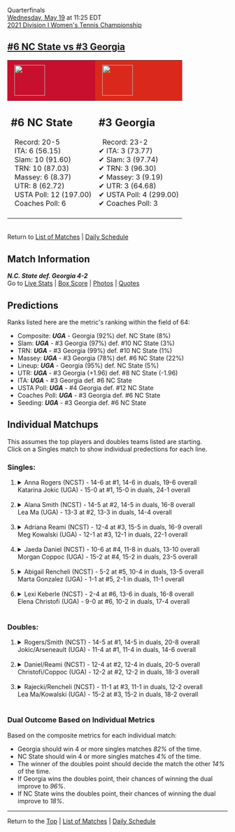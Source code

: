 Quarterfinals[](#top)<a name="top"></a>  
[Wednesday, May 19](../../schedule/05-19.md) at 11:25 EDT  
[2021 Division I Women's Tennis Championship](../index.md)  
## [#6 NC State vs #3 Georgia](https://www.ncaa.com/game/5833705)  

<table><tr style="background-color: #d9d9d9 !important"><td style="background-color: #C8102E !important"><img src="https://www.ncaa.com/sites/default/files/images/logos/schools/n/north-carolina-st.70.png" width="70" height="70" style="padding: 8px;" /></td><td style="background-color: #DA291C !important"><img src="https://www.ncaa.com/sites/default/files/images/logos/schools/g/georgia.70.png" width="70" height="70" style="padding: 8px;" /></td></tr><tr>
<td>  

<h2>#6 NC State</h2>  
&nbsp; Record: 20-5<br>  
&nbsp; ITA: 6 (56.15)<br>  
&nbsp; Slam: 10 (91.60)<br>  
&nbsp; TRN: 10 (87.03)<br>  
&nbsp; Massey: 6 (8.37)<br>  
&nbsp; UTR: 8 (62.72)<br>  
&nbsp; USTA Poll: 12 (197.00)<br>  
&nbsp; Coaches Poll: 6<br>  
<br>  

</td>
<td>  

<h2>#3 Georgia</h2>  
&nbsp; Record: 23-2<br>  
&#10004; ITA: 3 (73.77)<br>  
&#10004; Slam: 3 (97.74)<br>  
&#10004; TRN: 3 (96.30)<br>  
&#10004; Massey: 3 (9.19)<br>  
&#10004; UTR: 3 (64.68)<br>  
&#10004; USTA Poll: 4 (299.00)<br>  
&#10004; Coaches Poll: 3<br>  
<br>  

</td>
</tr></table>  


<br>Return to [List of Matches](../index.md) &#124; [Daily Schedule](../../schedule/05-19.md)

## Match Information  
***N.C. State def. Georgia 4-2***  
Go to [Live Stats](http://scores.tennisticker.de/usa/ustanc/conf/league/sb.html?tournid=785&clubid=255-286&cn1=Georgia&cn2=NC%20State&ci1=255&ci2=286&lid=83) | [Box Score](https://www.ustanationalcampus.com/content/dam/nationalcampus/collegiate/ncaa2021/pdf/WQFNCSUUGA.pdf) | [Photos](https://www.ustanationalcampus.com/en/home/news/2021-ncaa-tickets/2021-womens-qf-session-one-photos.html) | [Quotes](https://www.ustanationalcampus.com/content/dam/nationalcampus/collegiate/ncaa2021/pdf/WQFNCSUUGAQuotes.pdf)  

## Predictions  

Ranks listed here are the metric's ranking within the field of 64:  
- Composite: ***UGA*** - Georgia (92%) def. NC State (8%)  
- Slam: ***UGA*** - #3 Georgia (97%) def. #10 NC State (3%)  
- TRN: ***UGA*** - #3 Georgia (99%) def. #10 NC State (1%)  
- Massey: ***UGA*** - #3 Georgia (78%) def. #6 NC State (22%)  
- Lineup: ***UGA*** - Georgia (95%) def. NC State (5%)  
- UTR: ***UGA*** - #3 Georgia (+1.96) def. #8 NC State (-1.96)  
- ITA: ***UGA*** - #3 Georgia def. #6 NC State  
- USTA Poll: ***UGA*** - #4 Georgia def. #12 NC State  
- Coaches Poll: ***UGA*** - #3 Georgia def. #6 NC State  
- Seeding: ***UGA*** - #3 Georgia def. #6 NC State  

## Individual Matchups  
This assumes the top players and doubles teams listed are starting.  
Click on a Singles match to show individual predections for each line.  

### Singles:  

<ol>
<li><details>
<summary markdown="span">Anna Rogers (NCST) - 14-6 at #1, 14-6 in duals, 19-6 overall<br>Katarina Jokic (UGA) - 15-0 at #1, 15-0 in duals, 24-1 overall</summary>
<h4>Predictions</h4><ul>
<li>Composite: <b><i>UGA</i></b> - Jokic (78%) def. Rogers (22%)</li>  
<li>Slam: <b><i>UGA</i></b> - Jokic (81%) def. Rogers (19%)</li>  
<li>TRN: <b><i>UGA</i></b> - Jokic (88%) def. Rogers (12%)</li>  
<li>Massey: <b><i>UGA</i></b> - Jokic (59%) def. Rogers (41%)</li>  
<li>UTR: <b><i>UGA</i></b> - Jokic (83%) def. Rogers (17%)</li>  
<li>ITA: <b><i>UGA</i></b> - Jokic (60.56) def. Rogers (48.19)</li>  
</ul>
</details>&nbsp;</li>
<li><details>
<summary markdown="span">Alana Smith (NCST) - 14-5 at #2, 14-5 in duals, 16-8 overall<br>Lea Ma (UGA) - 13-3 at #2, 13-3 in duals, 14-4 overall</summary>
<h4>Predictions</h4><ul>
<li>Composite: <b><i>UGA</i></b> - Ma (70%) def. Smith (30%)</li>  
<li>Slam: <b><i>UGA</i></b> - Ma (75%) def. Smith (25%)</li>  
<li>TRN: <b><i>UGA</i></b> - Ma (76%) def. Smith (24%)</li>  
<li>Massey: <b><i>UGA</i></b> - Ma (59%) def. Smith (41%)</li>  
<li>UTR: <b><i>UGA</i></b> - Ma (70%) def. Smith (30%)</li>  
<li>ITA: <b><i>NCST</i></b> - Smith (22.32) def. Ma (11.14)</li>  
</ul>
</details>&nbsp;</li>
<li><details>
<summary markdown="span">Adriana Reami (NCST) - 12-4 at #3, 15-5 in duals, 16-9 overall<br>Meg Kowalski (UGA) - 12-1 at #3, 12-1 in duals, 22-1 overall</summary>
<h4>Predictions</h4><ul>
<li>Composite: <b><i>UGA</i></b> - Kowalski (80%) def. Reami (20%)</li>  
<li>Slam: <b><i>UGA</i></b> - Kowalski (81%) def. Reami (19%)</li>  
<li>TRN: <b><i>UGA</i></b> - Kowalski (86%) def. Reami (14%)</li>  
<li>Massey: <b><i>UGA</i></b> - Kowalski (73%) def. Reami (27%)</li>  
<li>UTR: <b><i>UGA</i></b> - Kowalski (79%) def. Reami (21%)</li>  
<li>ITA: <b><i>UGA</i></b> - Kowalski (23.73) def. Reami (4.00)</li>  
</ul>
</details>&nbsp;</li>
<li><details>
<summary markdown="span">Jaeda Daniel (NCST) - 10-6 at #4, 11-8 in duals, 13-10 overall<br>Morgan Coppoc (UGA) - 15-2 at #4, 15-2 in duals, 23-5 overall</summary>
<h4>Predictions</h4><ul>
<li>Composite: <b><i>UGA</i></b> - Coppoc (74%) def. Daniel (26%)</li>  
<li>Slam: <b><i>UGA</i></b> - Coppoc (75%) def. Daniel (25%)</li>  
<li>TRN: <b><i>UGA</i></b> - Coppoc (78%) def. Daniel (22%)</li>  
<li>Massey: <b><i>UGA</i></b> - Coppoc (71%) def. Daniel (29%)</li>  
<li>UTR: <b><i>UGA</i></b> - Coppoc (74%) def. Daniel (26%)</li>  
<li>ITA: <b><i>UGA</i></b> - Coppoc (8.66) def. Daniel (1.87)</li>  
</ul>
</details>&nbsp;</li>
<li><details>
<summary markdown="span">Abigail Rencheli (NCST) - 5-2 at #5, 10-4 in duals, 13-5 overall<br>Marta Gonzalez (UGA) - 1-1 at #5, 2-1 in duals, 11-1 overall</summary>
<h4>Predictions</h4><ul>
<li>Composite: <b><i>UGA</i></b> - Gonzalez (78%) def. Rencheli (22%)</li>  
<li>Slam: <b><i>UGA</i></b> - Gonzalez (82%) def. Rencheli (18%)</li>  
<li>TRN: <b><i>UGA</i></b> - Gonzalez (85%) def. Rencheli (15%)</li>  
<li>Massey: <b><i>UGA</i></b> - Gonzalez (66%) def. Rencheli (34%)</li>  
<li>UTR: <b><i>UGA</i></b> - Gonzalez (80%) def. Rencheli (20%)</li>  
<li>ITA: <b><i>UGA</i></b> - Gonzalez (11.71) def. Rencheli (7.12)</li>  
</ul>
</details>&nbsp;</li>
<li><details>
<summary markdown="span">Lexi Keberle (NCST) - 2-4 at #6, 13-6 in duals, 16-8 overall<br>Elena Christofi (UGA) - 9-0 at #6, 10-2 in duals, 17-4 overall</summary>
<h4>Predictions</h4><ul>
<li>Composite: <b><i>UGA</i></b> - Christofi (61%) def. Keberle (39%)</li>  
<li>Slam: <b><i>UGA</i></b> - Christofi (62%) def. Keberle (38%)</li>  
<li>TRN: <b><i>UGA</i></b> - Christofi (60%) def. Keberle (40%)</li>  
<li>Massey: <b><i>UGA</i></b> - Christofi (53%) def. Keberle (47%)</li>  
<li>UTR: <b><i>UGA</i></b> - Christofi (68%) def. Keberle (32%)</li>  
<li>ITA: <b><i>UGA</i></b> - Christofi (2.36) def. Keberle (1.71)</li>  
</ul>
</details>&nbsp;</li>
</ol>

### Doubles:  

<ol>
<li><details>
<summary markdown="span">Rogers/Smith (NCST) - 14-5 at #1, 14-5 in duals, 20-8 overall<br>Jokic/Arseneault (UGA) - 11-4 at #1, 11-4 in duals, 14-6 overall</summary>
<br>Sorry, we don't have any metrics for this match
</details>&nbsp;</li>
<li><details>
<summary markdown="span">Daniel/Reami (NCST) - 12-4 at #2, 12-4 in duals, 20-5 overall<br>Christofi/Coppoc (UGA) - 12-2 at #2, 12-2 in duals, 18-3 overall</summary>
<br>Sorry, we don't have any metrics for this match
</details>&nbsp;</li>
<li><details>
<summary markdown="span">Rajecki/Rencheli (NCST) - 11-1 at #3, 11-1 in duals, 12-2 overall<br>Lea Ma/Kowalski (UGA) - 15-2 at #3, 15-2 in duals, 18-2 overall</summary>
<br>Sorry, we don't have any metrics for this match
</details>&nbsp;</li>
</ol>

### Dual Outcome Based on Individual Metrics  
  
Based on the composite metrics for each individual match:  
- Georgia should win 4 or more singles matches *82%* of the time.  
- NC State should win 4 or more singles matches *4%* of the time.  
- The winner of the doubles point should decide the match the other *14%* of the time.  
- If Georgia wins the doubles point, their chances of winning the dual improve to *96%*.  
- If NC State wins the doubles point, their chances of winning the dual improve to *18%*.  
  
------

Return to the [Top](#top) &#124; [List of Matches](../index.md) &#124; [Daily Schedule](../../schedule/05-19.md)  
